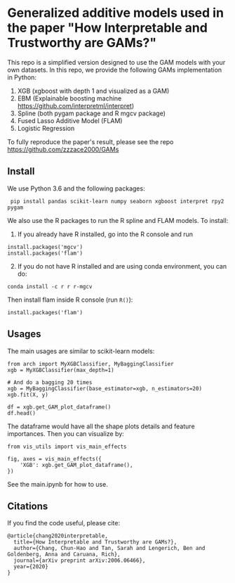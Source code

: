 # Generalized additive models used in the paper "How Interpretable and Trustworthy are GAMs?"

This repo is a simplified version designed to use the GAM models with your own datasets.
In this repo, we provide the following GAMs implementation in Python:
1. XGB (xgboost with depth 1 and visualized as a GAM)
2. EBM (Explainable boosting machine https://github.com/interpretml/interpret)
3. Spline (both pygam package and R mgcv package)
4. Fused Lasso Additive Model (FLAM)
5. Logistic Regression

To fully reproduce the paper's result, please see the repo https://github.com/zzzace2000/GAMs

## Install

We use Python 3.6 and the following packages:
```
 pip install pandas scikit-learn numpy seaborn xgboost interpret rpy2 pygam
```

We also use the R packages to run the R spline and FLAM models. To install:
1. If you already have R installed, go into the R console and run
```
install.packages('mgcv')
install.packages('flam')
```

2. If you do not have R installed and are using conda environment, you can do:
```
conda install -c r r r-mgcv
```
Then install flam inside R console (run ``` R() ```):
```
install.packages('flam')
```

## Usages

The main usages are similar to scikit-learn models:
```
from arch import MyXGBClassifier, MyBaggingClassifier
xgb = MyXGBClassifier(max_depth=1)

# And do a bagging 20 times
xgb = MyBaggingClassifier(base_estimator=xgb, n_estimators=20)
xgb.fit(X, y)

df = xgb.get_GAM_plot_dataframe()
df.head()
```

The dataframe would have all the shape plots details and feature importances. Then you can visualize by:
```
from vis_utils import vis_main_effects

fig, axes = vis_main_effects({
    'XGB': xgb.get_GAM_plot_dataframe(),
})
```

See the main.ipynb for how to use.

## Citations

If you find the code useful, please cite:
```
@article{chang2020interpretable,
  title={How Interpretable and Trustworthy are GAMs?},
  author={Chang, Chun-Hao and Tan, Sarah and Lengerich, Ben and Goldenberg, Anna and Caruana, Rich},
  journal={arXiv preprint arXiv:2006.06466},
  year={2020}
}
```
